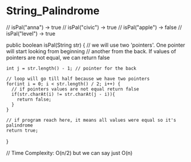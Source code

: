 # String_Palindrome
// isPal("anna")   -> true
  // isPal("civic")  -> true
  // isPal("apple")  -> false
  // isPal("level")  -> true

  public boolean isPal(String str) {
    // we will use two 'pointers'. One pointer will start looking from beginning
    // another from the back. If values of pointers are not equal, we can return false

    int j = str.length() - 1; // pointer for the back

    // loop will go till half because we have two pointers
    for(int i = 0; i < str.length() / 2; i++) {
      // if pointers values are not equal return false
      if(str.charAt(i) != str.charAt(j - i)){
        return false;
      }
    }

    // if program reach here, it means all values were equal so it's palindrome
    return true;
  }

  // Time Complexity: O(n/2) but we can say just O(n)
